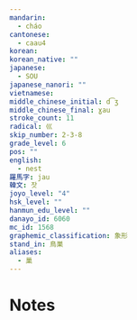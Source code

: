 ```yaml
---
mandarin:
  - cháo
cantonese:
  - caau4
korean:
korean_native: ""
japanese:
  - SOU
japanese_nanori: ""
vietnamese:
middle_chinese_initial: d͡ʒ
middle_chinese_final: ɣau
stroke_count: 11
radical: 巛
skip_number: 2-3-8
grade_level: 6
pos: ""
english:
  - nest
羅馬字: jau
韓文: 잣
joyo_level: "4"
hsk_level: ""
hanmun_edu_level: ""
danayo_id: 6060
mc_id: 1568
graphemic_classification: 象形
stand_in: 鳥巣
aliases:
  - 巢
---
```


# Notes
